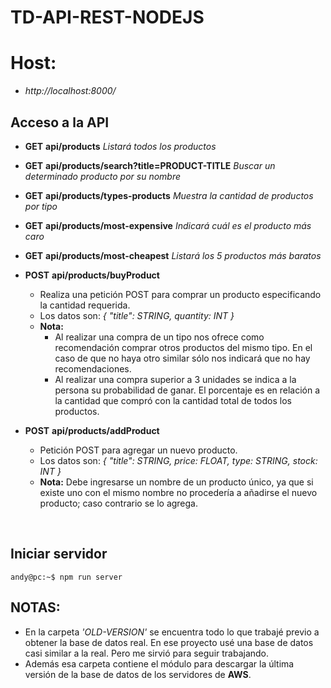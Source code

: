 

# TD-API-REST-NODEJS 

# Host:
- *http://localhost:8000/*

## Acceso a la API
- **GET**  **api/products** _Listará todos los productos_
- **GET**  **api/products/search?title=PRODUCT-TITLE** _Buscar un determinado producto por su nombre_
- **GET**  **api/products/types-products** _Muestra la cantidad de productos por tipo_
- **GET**  **api/products/most-expensive** _Indicará cuál es el producto más caro_
- **GET**  **api/products/most-cheapest** _Listará los 5 productos más baratos_
- **POST**  **api/products/buyProduct**
	* Realiza una petición POST para comprar un producto especificando la cantidad requerida.
	* Los datos son: _{ "title": STRING, quantity: INT }_
	* **Nota:** 
		- Al realizar una compra de un tipo nos ofrece como recomendación comprar otros productos del mismo tipo. En el caso de que no haya otro similar sólo nos indicará que no hay recomendaciones. 
		- Al realizar una compra superior a 3 unidades se indica a la persona su probabilidad de ganar. El porcentaje es en relación a la cantidad que compró con la cantidad total de todos los productos.
	
- **POST**  **api/products/addProduct**
	* Petición POST para agregar un nuevo producto.
	* Los datos son: _{ "title": STRING, price: FLOAT, type: STRING, stock: INT }_
	* **Nota:** Debe ingresarse un nombre de un producto único, ya que si existe uno con el mismo nombre no procedería a añadirse el nuevo producto; caso contrario se lo agrega.

<br>

## **Iniciar servidor**
```console
andy@pc:~$ npm run server
```

## **NOTAS:**
- En la carpeta _'OLD-VERSION'_ se encuentra todo lo que trabajé previo a obtener la base de datos real. En ese proyecto usé una base de datos casi similar a la real. Pero me sirvió para seguir trabajando. 
- Además esa carpeta contiene el módulo para descargar la última versión de la base de datos de los servidores de **AWS**.


